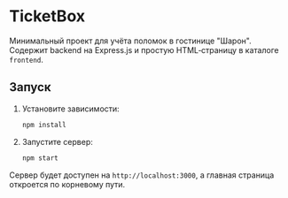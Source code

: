 # TicketBox

Минимальный проект для учёта поломок в гостинице "Шарон". Содержит backend на Express.js и
простую HTML‑страницу в каталоге `frontend`.

## Запуск

1. Установите зависимости:
   ```bash
   npm install
   ```
2. Запустите сервер:
   ```bash
   npm start
   ```

Сервер будет доступен на `http://localhost:3000`, а главная страница откроется по корневому
пути.

